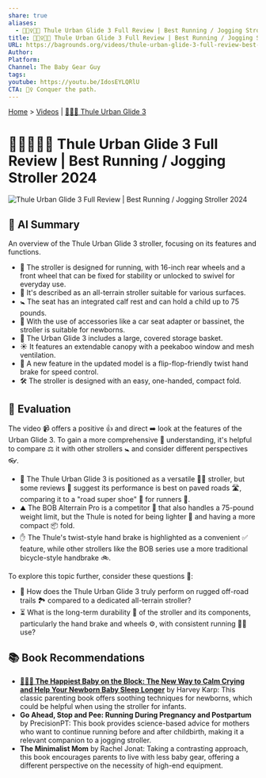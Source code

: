 ```yaml
---
share: true
aliases:
  - 👶🏃‍♀️🏅✅ Thule Urban Glide 3 Full Review | Best Running / Jogging Stroller 2024
title: 👶🏃‍♀️🏅✅ Thule Urban Glide 3 Full Review | Best Running / Jogging Stroller 2024
URL: https://bagrounds.org/videos/thule-urban-glide-3-full-review-best-running-jogging-stroller-2024
Author:
Platform:
Channel: The Baby Gear Guy
tags:
youtube: https://youtu.be/IdosEYLQRlU
CTA: 🏃‍♀️ Conquer the path.
---
```

[Home](../index.md) > [Videos](./index.md) | [👶🏃🌆 Thule Urban Glide 3](../products/thule-urban-glide-3.md)  
# 👶🏃‍♀️🏅✅ Thule Urban Glide 3 Full Review | Best Running / Jogging Stroller 2024  
![Thule Urban Glide 3 Full Review | Best Running / Jogging Stroller 2024](https://youtu.be/IdosEYLQRlU)  
  
## 🤖 AI Summary  
An overview of the Thule Urban Glide 3 stroller, focusing on its features and functions.  
  
* 🏃 The stroller is designed for running, with 16-inch rear wheels and a front wheel that can be fixed for stability or unlocked to swivel for everyday use.  
* 💪 It's described as an all-terrain stroller suitable for various surfaces.  
* 🚼 The seat has an integrated calf rest and can hold a child up to 75 pounds.  
* 👶 With the use of accessories like a car seat adapter or bassinet, the stroller is suitable for newborns.  
* 🧺 The Urban Glide 3 includes a large, covered storage basket.  
* ☀️ It features an extendable canopy with a peekaboo window and mesh ventilation.  
* 🛑 A new feature in the updated model is a flip-flop-friendly twist hand brake for speed control.  
* 🛠️ The stroller is designed with an easy, one-handed, compact fold.  
  
## 🤔 Evaluation  
The video 📹 offers a positive 👍 and direct ➡️ look at the features of the Urban Glide 3. To gain a more comprehensive 🧐 understanding, it's helpful to compare ⚖️ it with other strollers 🚼 and consider different perspectives 👓.  
  
* 🌟 The Thule Urban Glide 3 is positioned as a versatile 🤸‍♀️ stroller, but some reviews 📝 suggest its performance is best on paved roads 🛣️, comparing it to a "road super shoe" 👟 for runners 🏃.  
* ⛰️ The BOB Alterrain Pro is a competitor 🤝 that also handles a 75-pound weight limit, but the Thule is noted for being lighter 🍃 and having a more compact 📦 fold.  
* ✋ The Thule's twist-style hand brake is highlighted as a convenient ✅ feature, while other strollers like the BOB series use a more traditional bicycle-style handbrake 🚲.  
  
To explore this topic further, consider these questions 🤔:  
* 🌲 How does the Thule Urban Glide 3 truly perform on rugged off-road trails 🏞️ compared to a dedicated all-terrain stroller?  
* ⏳ What is the long-term durability 💪 of the stroller and its components, particularly the hand brake and wheels ⚙️, with consistent running 🏃‍♀️ use?  
  
## 📚 Book Recommendations  
* **[👶😊😴 The Happiest Baby on the Block: The New Way to Calm Crying and Help Your Newborn Baby Sleep Longer](../books/the-happiest-baby-on-the-block.md)** by Harvey Karp: This classic parenting book offers soothing techniques for newborns, which could be helpful when using the stroller for infants.  
* **Go Ahead, Stop and Pee: Running During Pregnancy and Postpartum** by PrecisionPT: This book provides science-based advice for mothers who want to continue running before and after childbirth, making it a relevant companion to a jogging stroller.  
* **The Minimalist Mom** by Rachel Jonat: Taking a contrasting approach, this book encourages parents to live with less baby gear, offering a different perspective on the necessity of high-end equipment.